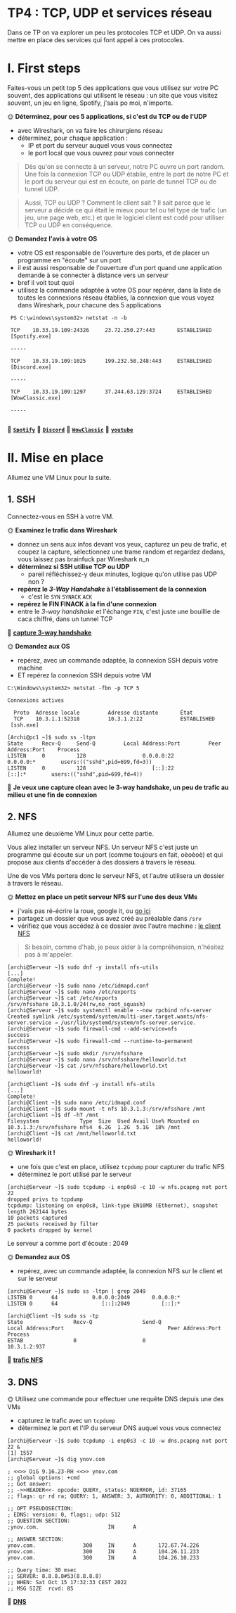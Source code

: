 # TP4 : TCP, UDP et services réseau

Dans ce TP on va explorer un peu les protocoles TCP et UDP. On va aussi mettre en place des services qui font appel à ces protocoles.


# I. First steps

Faites-vous un petit top 5 des applications que vous utilisez sur votre PC souvent, des applications qui utilisent le réseau : un site que vous visitez souvent, un jeu en ligne, Spotify, j'sais po moi, n'importe.

🌞 **Déterminez, pour ces 5 applications, si c'est du TCP ou de l'UDP**

- avec Wireshark, on va faire les chirurgiens réseau
- déterminez, pour chaque application :
  - IP et port du serveur auquel vous vous connectez
  - le port local que vous ouvrez pour vous connecter

> Dès qu'on se connecte à un serveur, notre PC ouvre un port random. Une fois la connexion TCP ou UDP établie, entre le port de notre PC et le port du serveur qui est en écoute, on parle de tunnel TCP ou de tunnel UDP.


> Aussi, TCP ou UDP ? Comment le client sait ? Il sait parce que le serveur a décidé ce qui était le mieux pour tel ou tel type de trafic (un jeu, une page web, etc.) et que le logiciel client est codé pour utiliser TCP ou UDP en conséquence.

🌞 **Demandez l'avis à votre OS**

- votre OS est responsable de l'ouverture des ports, et de placer un programme en "écoute" sur un port
- il est aussi responsable de l'ouverture d'un port quand une application demande à se connecter à distance vers un serveur
- bref il voit tout quoi
- utilisez la commande adaptée à votre OS pour repérer, dans la liste de toutes les connexions réseau établies, la connexion que vous voyez dans Wireshark, pour chacune des 5 applications

```
 PS C:\windows\system32> netstat -n -b
 
 TCP    10.33.19.109:24326     23.72.250.27:443       ESTABLISHED
 [Spotify.exe]
 
 -----
 
 TCP    10.33.19.109:1025      199.232.58.248:443     ESTABLISHED
 [Discord.exe]
 
 -----
 
 TCP    10.33.19.109:1297      37.244.63.129:3724     ESTABLISHED
 [WowClassic.exe]
 
 -----
 
```

🦈 **[`Spotify`](./screen/spotify_tram.pcapng)**
🦈 **[`Discord`](./screen/Discord_tram1.pcapng)**
🦈 **[`WowClassic`](./screen/jeu_tram.pcapng)**
🦈 **[`youtube`](./screen/youtube_tram.pcapng)**


# II. Mise en place

Allumez une VM Linux pour la suite.

## 1. SSH

Connectez-vous en SSH à votre VM.

🌞 **Examinez le trafic dans Wireshark**

- donnez un sens aux infos devant vos yeux, capturez un peu de trafic, et coupez la capture, sélectionnez une trame random et regardez dedans, vous laissez pas brainfuck par Wireshark n_n
- **déterminez si SSH utilise TCP ou UDP**
  - pareil réfléchissez-y deux minutes, logique qu'on utilise pas UDP non ?
- **repérez le *3-Way Handshake* à l'établissement de la connexion**
  - c'est le `SYN` `SYNACK` `ACK`
- **repérez le FIN FINACK à la fin d'une connexion**
- entre le *3-way handshake* et l'échange `FIN`, c'est juste une bouillie de caca chiffré, dans un tunnel TCP

🦈 **[capture 3-way handshake](screen/SSH.pcapng)**


🌞 **Demandez aux OS**

- repérez, avec un commande adaptée, la connexion SSH depuis votre machine
- ET repérez la connexion SSH depuis votre VM

```
C:\Windows\system32> netstat -fbn -p TCP 5

Connexions actives

  Proto  Adresse locale         Adresse distante       État
  TCP    10.3.1.1:52318         10.3.1.2:22            ESTABLISHED
 [ssh.exe]
```
```
[Archi@pc1 ~]$ sudo ss -ltpn
State      Recv-Q     Send-Q         Local Address:Port         Peer Address:Port    Process
LISTEN     0          128                  0.0.0.0:22                0.0.0.0:*        users:(("sshd",pid=699,fd=3))
LISTEN     0          128                     [::]:22                   [::]:*        users:(("sshd",pid=699,fd=4))
```

🦈 **Je veux une capture clean avec le 3-way handshake, un peu de trafic au milieu et une fin de connexion**

## 2. NFS

Allumez une deuxième VM Linux pour cette partie.

Vous allez installer un serveur NFS. Un serveur NFS c'est juste un programme qui écoute sur un port (comme toujours en fait, oèoèoè) et qui propose aux clients d'accéder à des dossiers à travers le réseau.

Une de vos VMs portera donc le serveur NFS, et l'autre utilisera un dossier à travers le réseau.

🌞 **Mettez en place un petit serveur NFS sur l'une des deux VMs**

- j'vais pas ré-écrire la roue, google it, ou [go ici](https://www.server-world.info/en/note?os=Rocky_Linux_8&p=nfs&f=1)
- partagez un dossier que vous avez créé au préalable dans `/srv`
- vérifiez que vous accédez à ce dossier avec l'autre machine : [le client NFS](https://www.server-world.info/en/note?os=Rocky_Linux_8&p=nfs&f=2)

> Si besoin, comme d'hab, je peux aider à la compréhension, n'hésitez pas à m'appeler.

```
[archi@Serveur ~]$ sudo dnf -y install nfs-utils
[...]
Complete!
[archi@Serveur ~]$ sudo nano /etc/idmapd.conf
[archi@Serveur ~]$ sudo nano /etc/exports
[archi@Serveur ~]$ cat /etc/exports
/srv/nfsshare 10.3.1.0/24(rw,no_root_squash)
[archi@Serveur ~]$ sudo systemctl enable --now rpcbind nfs-server
Created symlink /etc/systemd/system/multi-user.target.wants/nfs-server.service → /usr/lib/systemd/system/nfs-server.service.
[archi@Serveur ~]$ sudo firewall-cmd --add-service=nfs
success
[archi@Serveur ~]$ sudo firewall-cmd --runtime-to-permanent
success
[archi@Serveur ~]$ sudo mkdir /srv/nfsshare
[archi@Serveur ~]$ sudo nano /srv/nfsshare/helloworld.txt
[archi@Serveur ~]$ cat /srv/nfsshare/helloworld.txt
helloworld!
```

```
[archi@Client ~]$ sudo dnf -y install nfs-utils
[...]
Complete!
[archi@Client ~]$ sudo nano /etc/idmapd.conf
[archi@Client ~]$ sudo mount -t nfs 10.3.1.3:/srv/nfsshare /mnt
[archi@Client ~]$ df -hT /mnt
Filesystem             Type  Size  Used Avail Use% Mounted on
10.3.1.3:/srv/nfsshare nfs4  6.2G  1.2G  5.1G  18% /mnt
[archi@Client ~]$ cat /mnt/helloworld.txt
helloworld!
```

🌞 **Wireshark it !**

- une fois que c'est en place, utilisez `tcpdump` pour capturer du trafic NFS
- déterminez le port utilisé par le serveur

```
[archi@Serveur ~]$ sudo tcpdump -i enp0s8 -c 10 -w nfs.pcapng not port 22
dropped privs to tcpdump
tcpdump: listening on enp0s8, link-type EN10MB (Ethernet), snapshot length 262144 bytes
10 packets captured
25 packets received by filter
0 packets dropped by kernel
```

Le serveur a comme port d'écoute : 2049

🌞 **Demandez aux OS**

- repérez, avec un commande adaptée, la connexion NFS sur le client et sur le serveur

```
[archi@Serveur ~]$ sudo ss -ltpn | grep 2049
LISTEN 0      64           0.0.0.0:2049       0.0.0.0:*
LISTEN 0      64              [::]:2049          [::]:*
```

```
[archi@Client ~]$ sudo ss -tp
State                Recv-Q                Send-Q                                Local Address:Port                                 Peer Address:Port                 Process
ESTAB                0                     0                                          10.3.1.2:937    
```

🦈 **[trafic NFS](screen/nfs.pcapng)**


## 3. DNS

🌞 Utilisez une commande pour effectuer une requête DNS depuis une des VMs

- capturez le trafic avec un `tcpdump`
- déterminez le port et l'IP du serveur DNS auquel vous vous connectez

```
[archi@Serveur ~]$ sudo tcpdump -i enp0s3 -c 10 -w dns.pcapng not port 22 &
[1] 1557
[archi@Serveur ~]$ dig ynov.com

; <<>> DiG 9.16.23-RH <<>> ynov.com
;; global options: +cmd
;; Got answer:
;; ->>HEADER<<- opcode: QUERY, status: NOERROR, id: 37165
;; flags: qr rd ra; QUERY: 1, ANSWER: 3, AUTHORITY: 0, ADDITIONAL: 1

;; OPT PSEUDOSECTION:
; EDNS: version: 0, flags:; udp: 512
;; QUESTION SECTION:
;ynov.com.                      IN      A

;; ANSWER SECTION:
ynov.com.               300     IN      A       172.67.74.226
ynov.com.               300     IN      A       104.26.11.233
ynov.com.               300     IN      A       104.26.10.233

;; Query time: 30 msec
;; SERVER: 8.8.8.8#53(8.8.8.8)
;; WHEN: Sat Oct 15 17:32:33 CEST 2022
;; MSG SIZE  rcvd: 85
```

🦈 **[DNS](screen/dns.pcapng)**
